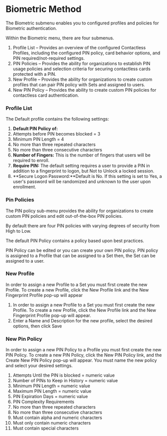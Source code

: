 # Biometric Method

The Biometric submenu enables you to configured profiles and policies for Biometric authentication. 

Within the Biometric menu, there are four submenus.

1.	Profile List – Provides an overview of the configured Contactless Profiles, including the configured PIN
policy, card behavior options, and PIN required/not-required settings.
2.	PIN Policies – Provides the ability for organizations to establish PIN usage policies and selection criteria for securing contactless cards protected with a PIN.
3.	New Profile – Provides the ability for organizations to create custom profiles that can pair PIN policy with
Sets and assigned to users.
4.	New PIN Policy – Provides the ability to create custom PIN policies for contactless card authentication.

### Profile List

The Default profile contains the following settings:

1.	**Default PIN Policy of:**
  2.	Attempts before PIN becomes blocked = 3
  3.	Minimum PIN Length = 4
  4.	No more than three repeated characters
  5.	No more than three consecutive characters
2.	**Number of Fingers:** This is the number of fingers that users will be required to enroll.
3.	**Require PIN:** The default setting requires a user to provide a PIN in addition to a fingerprint to logon, but Not to Unlock a locked session. 
4.	**Secure Logon Password:**Default is No. If this setting is set to Yes, a user's password will be randomized and unknown to the user upon enrollment.

### Pin Policies
The PIN policy sub-menu provides the ability for organizations to create custom PIN policies and edit out-of-the-box PIN policies. 

By default there are four PIN policies with varying degrees of security from High to Low. 

The default PIN Policy contains a policy based upon best practices. 

PIN Policy can be edited or you can create your own PIN policy. PIN policy is assigned to a Profile that can be assigned to a Set then, the Set can be assigned to a user. 


### New Profile
In order to assign a new Profile to a Set you must first create the new Profile. To create a new Profile, click the New Profile link and the New Fingerprint Profile pop-up will appear

1.	In order to assign a new Profile to a Set you must first create the new Profile. To create a new Profile, click the New Profile link and the New Fingerprint Profile pop-up will appear.
2.	Enter a Name and Description for the new profile, select the desired options, then click Save

### New Pin Policy
In order to assign a new PIN Policy to a Profile you must first create the new PIN Policy. To create a new PIN Policy, click the New PIN Policy link, and the Create New PIN Policy pop-up will appear. You must name the new policy and select your desired settings.

1.	Attempts Until the PIN is blocked = numeric value
2.	Number of PINs to Keep in History = numeric value
3.	Minimum PIN Length = numeric value
4.	Maximum PIN Length = numeric value
5.	PIN Expiration Days = numeric value
6.	PIN Complexity Requirements
  7.	No more than three repeated characters
  8.	No more than three consecutive characters
  9.	Must contain alpha and numeric characters
  10.	Must only contain numeric characters
  11.	Must contain special characters
